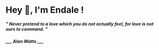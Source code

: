 <h1 title="head"> Hey 👋, I'm Endale !</h1>

**<h5><i>" Never pretend to a love which you do not actually feel, for love is not ours to command. "</i></h5>**

*<b>___ Alan Watts ___</b>*
